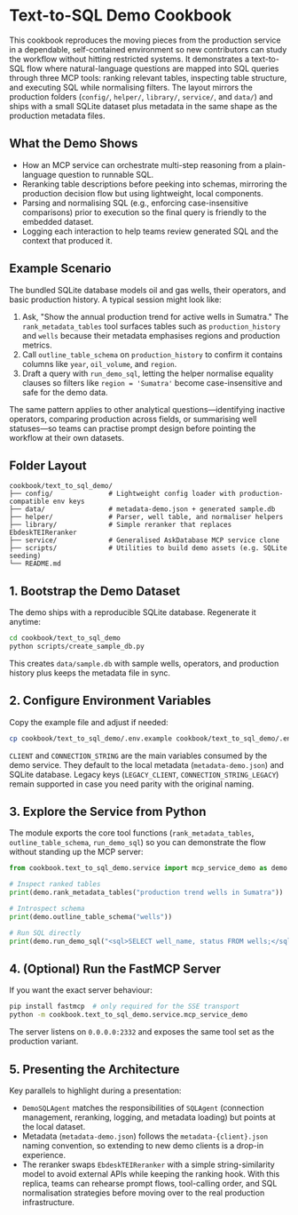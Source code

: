 # Text-to-SQL Demo Cookbook

This cookbook reproduces the moving pieces from the production service in a
dependable, self-contained environment so new contributors can study the
workflow without hitting restricted systems. It demonstrates a text-to-SQL flow
where natural-language questions are mapped into SQL queries through three MCP
tools: ranking relevant tables, inspecting table structure, and executing SQL
while normalising filters. The layout mirrors the production folders
(`config/`, `helper/`, `library/`, `service/`, and `data/`) and ships with a small
SQLite dataset plus metadata in the same shape as the production metadata files.

## What the Demo Shows

- How an MCP service can orchestrate multi-step reasoning from a plain-language
  question to runnable SQL.
- Reranking table descriptions before peeking into schemas, mirroring the
  production decision flow but using lightweight, local components.
- Parsing and normalising SQL (e.g., enforcing case-insensitive comparisons)
  prior to execution so the final query is friendly to the embedded dataset.
- Logging each interaction to help teams review generated SQL and the context
  that produced it.

## Example Scenario

The bundled SQLite database models oil and gas wells, their operators, and basic
production history. A typical session might look like:

1. Ask, "Show the annual production trend for active wells in Sumatra." The
   `rank_metadata_tables` tool surfaces tables such as `production_history` and
   `wells` because their metadata emphasises regions and production metrics.
2. Call `outline_table_schema` on `production_history` to confirm it contains
   columns like `year`, `oil_volume`, and `region`.
3. Draft a query with `run_demo_sql`, letting the helper normalise equality
   clauses so filters like `region = 'Sumatra'` become case-insensitive and safe
   for the demo data.

The same pattern applies to other analytical questions—identifying inactive
operators, comparing production across fields, or summarising well statuses—so
teams can practise prompt design before pointing the workflow at their own
datasets.

## Folder Layout

```
cookbook/text_to_sql_demo/
├── config/              # Lightweight config loader with production-compatible env keys
├── data/                # metadata-demo.json + generated sample.db
├── helper/              # Parser, well table, and normaliser helpers
├── library/             # Simple reranker that replaces EbdeskTEIReranker
├── service/             # Generalised AskDatabase MCP service clone
├── scripts/             # Utilities to build demo assets (e.g. SQLite seeding)
└── README.md
```

## 1. Bootstrap the Demo Dataset

The demo ships with a reproducible SQLite database. Regenerate it anytime:

```bash
cd cookbook/text_to_sql_demo
python scripts/create_sample_db.py
```

This creates `data/sample.db` with sample wells, operators, and production
history plus keeps the metadata file in sync.

## 2. Configure Environment Variables

Copy the example file and adjust if needed:

```bash
cp cookbook/text_to_sql_demo/.env.example cookbook/text_to_sql_demo/.env
```

`CLIENT` and `CONNECTION_STRING` are the main variables consumed by the demo
service. They default to the local metadata (`metadata-demo.json`) and SQLite
database. Legacy keys (`LEGACY_CLIENT`, `CONNECTION_STRING_LEGACY`) remain
supported in case you need parity with the original naming.

## 3. Explore the Service from Python

The module exports the core tool functions (`rank_metadata_tables`,
`outline_table_schema`, `run_demo_sql`) so you can demonstrate the
flow without standing up the MCP server:

```python
from cookbook.text_to_sql_demo.service import mcp_service_demo as demo

# Inspect ranked tables
print(demo.rank_metadata_tables("production trend wells in Sumatra"))

# Introspect schema
print(demo.outline_table_schema("wells"))

# Run SQL directly
print(demo.run_demo_sql("<sql>SELECT well_name, status FROM wells;</sql>"))

```

## 4. (Optional) Run the FastMCP Server

If you want the exact server behaviour:

```bash
pip install fastmcp  # only required for the SSE transport
python -m cookbook.text_to_sql_demo.service.mcp_service_demo
```

The server listens on `0.0.0.0:2332` and exposes the same tool set as the
production variant.

## 5. Presenting the Architecture

Key parallels to highlight during a presentation:

- `DemoSQLAgent` matches the responsibilities of `SQLAgent` (connection
  management, reranking, logging, and metadata loading) but points at the local
  dataset.
- Metadata (`metadata-demo.json`) follows the `metadata-{client}.json` naming
  convention, so extending to new demo clients is a drop-in experience.
- The reranker swaps `EbdeskTEIReranker` with a simple string-similarity model
  to avoid external APIs while keeping the ranking hook.
With this replica, teams can rehearse prompt flows, tool-calling order, and SQL
normalisation strategies before moving over to the real production infrastructure.
